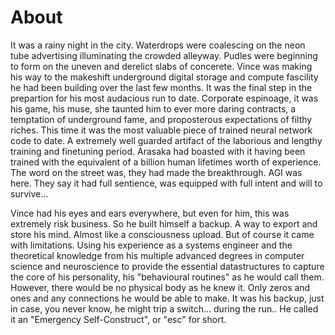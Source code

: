# About

It was a rainy night in the city. Waterdrops were coalescing on the neon tube
advertising illuminating the crowded alleyway. Pudles were beginning to form on
the uneven and derelict slabs of concerete. Vince was making his way to the
makeshift underground digital storage and compute fascility he had been
building over the last few months. It was the final step in the prepartion for
his most audacious run to date. Corporate espinoage, it was his game, his muse,
she taunted him to ever more daring contracts, a temptation of underground
fame, and proposterous expectations of filthy riches. This time it was the most
valuable piece of trained neural network code to date. A extremely well guarded
artifact of the laborious and lengthy training and finetuning period. Arasaka
had boasted with it having been trained with the equivalent of a billion human
lifetimes worth of experience. The word on the street was, they had made the
breakthrough. AGI was here. They say it had full sentience, was equipped with
full intent and will to survive...

Vince had his eyes and ears everywhere, but even for him, this was extremely risk
business. So he built himself a backup. A way to export and store his mind.
Almost like a consciousness upload. But of course it came with limitations.
Using his experience as a systems engineer and the theoretical knowledge from
his multiple advanced degrees in computer science and neuroscience to provide
the essential datastructures to capture the core of his personality, his
"behavioural routines" as he would call them. However, there would be no
physical body as he knew it. Only zeros and ones and any connections he would
be able to make. It was his backup, just in case, you never know, he might trip
a switch... during the run.. He called it an "Emergency Self-Construct", or
"esc" for short.

<!--
**esc/esc** is a ✨ _special_ ✨ repository because its `README.md` (this file) appears on your GitHub profile.

Here are some ideas to get you started:

- 🔭 I’m currently working on ...
- 🌱 I’m currently learning ...
- 👯 I’m looking to collaborate on ...
- 🤔 I’m looking for help with ...
- 💬 Ask me about ...
- 📫 How to reach me: ...
- 😄 Pronouns: ...
- ⚡ Fun fact: ...
-->
